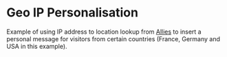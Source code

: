 # Geo IP Personalisation

Example of using IP address to location lookup from [Allies](https://www.alliescomputing.com) to insert a personal message for visitors from certain countries (France, Germany and USA in this example).
